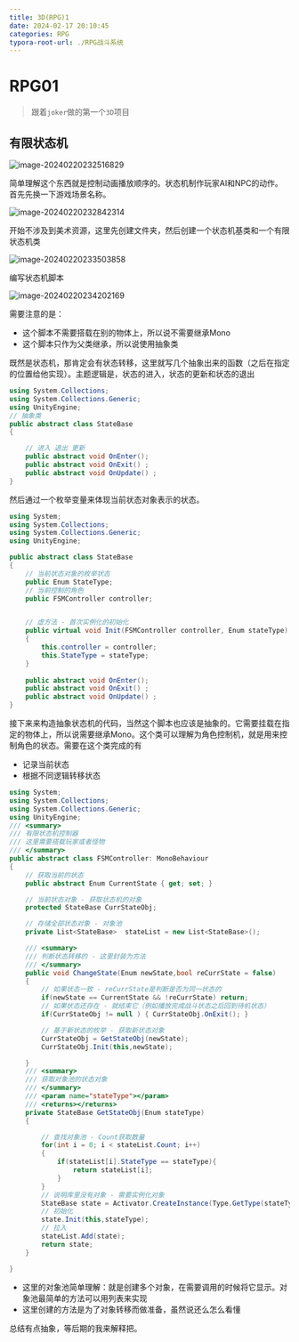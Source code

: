 ```yaml
---
title: 3D(RPG)1
date: 2024-02-17 20:10:45
categories: RPG
typora-root-url: ./RPG战斗系统
---
```




# RPG01

> 跟着`joker`做的第一个`3D`项目

## 有限状态机

![image-20240220232516829](./image-20240220232516829-1733659471307-1.png)

简单理解这个东西就是控制动画播放顺序的。状态机制作玩家AI和NPC的动作。首先先换一下游戏场景名称。

![image-20240220232842314](./image-20240220232842314-1733659471307-2.png)

开始不涉及到美术资源，这里先创建文件夹，然后创建一个状态机基类和一个有限状态机类

![image-20240220233503858](./image-20240220233503858-1733659471308-4.png)

编写状态机脚本

![image-20240220234202169](./image-20240220234202169-1733659471307-3.png)

需要注意的是：

- 这个脚本不需要搭载在别的物体上，所以说不需要继承Mono
- 这个脚本只作为父类继承，所以说使用抽象类

既然是状态机，那肯定会有状态转移，这里就写几个抽象出来的函数（之后在指定的位置给他实现）。主题逻辑是，状态的进入，状态的更新和状态的退出

```c#
using System.Collections;
using System.Collections.Generic;
using UnityEngine;
// 抽象类
public abstract class StateBase
{

	// 进入 退出 更新
    public abstract void OnEnter();
    public abstract void OnExit() ;
    public abstract void OnUpdate() ;
}
```

然后通过一个枚举变量来体现当前状态对象表示的状态。

```c#
using System;
using System.Collections;
using System.Collections.Generic;
using UnityEngine;

public abstract class StateBase
{
    // 当前状态对象的枚举状态
    public Enum StateType;
    // 当前控制的角色
    public FSMController controller;


    // 虚方法 - 首次实例化的初始化
    public virtual void Init(FSMController controller, Enum stateType)
    {
        this.controller = controller;
        this.StateType = stateType;
    }
    
    public abstract void OnEnter();
    public abstract void OnExit() ;
    public abstract void OnUpdate() ;
}
```

接下来来构造抽象状态机的代码，当然这个脚本也应该是抽象的。它需要挂载在指定的物体上，所以说需要继承Mono。这个类可以理解为角色控制机，就是用来控制角色的状态。需要在这个类完成的有

- 记录当前状态
- 根据不同逻辑转移状态 

```c#
using System;
using System.Collections;
using System.Collections.Generic;
using UnityEngine;
/// <summary>
/// 有限状态机控制器
/// 这里需要搭载玩家或者怪物
/// </summary>
public abstract class FSMController: MonoBehaviour
{
    // 获取当前的状态
    public abstract Enum CurrentState { get; set; }

    // 当前状态对象 - 获取状态机的对象
    protected StateBase CurrStateObj;

    // 存储全部状态对象 - 对象池
    private List<StateBase>  stateList = new List<StateBase>();

    /// <summary>
    /// 判断状态转移的 - 这里封装为方法
    /// </summary>
    public void ChangeState(Enum newState,bool reCurrState = false)
    {
        // 如果状态一致 - reCurrState是判断是否为同一状态的
        if(newState == CurrentState && !reCurrState) return;
        // 如果状态还存在 - 就结束它（例如播放完成战斗状态之后回到待机状态）
        if(CurrStateObj != null ) { CurrStateObj.OnExit(); }

        // 基于新状态的枚举 - 获取新状态对象
        CurrStateObj = GetStateObj(newState);
        CurrStateObj.Init(this,newState);

    }
    /// <summary>
    /// 获取对象池的状态对象
    /// </summary>
    /// <param name="stateType"></param>
    /// <returns></returns>
    private StateBase GetStateObj(Enum stateType)
    {

        // 查找对象池 - Count获取数量
        for(int i = 0; i < stateList.Count; i++)
        {
            if(stateList[i].StateType == stateType){
                return stateList[i];
            }
        }
        // 说明库里没有对象 - 需要实例化对象
        StateBase state = Activator.CreateInstance(Type.GetType(stateType.ToString())) as StateBase;
        // 初始化
        state.Init(this,stateType);
        // 拉入
        stateList.Add(state);
        return state;
    }

}
```

- 这里的对象池简单理解：就是创建多个对象，在需要调用的时候将它显示。对象池最简单的方法可以用列表来实现
- 这里创建的方法是为了对象转移而做准备，虽然说还么怎么看懂

总结有点抽象，等后期的我来解释把。
